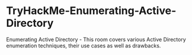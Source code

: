 # TryHackMe-Enumerating-Active-Directory
Enumerating Active Directory - This room covers various Active Directory enumeration techniques, their use cases as well as drawbacks.
